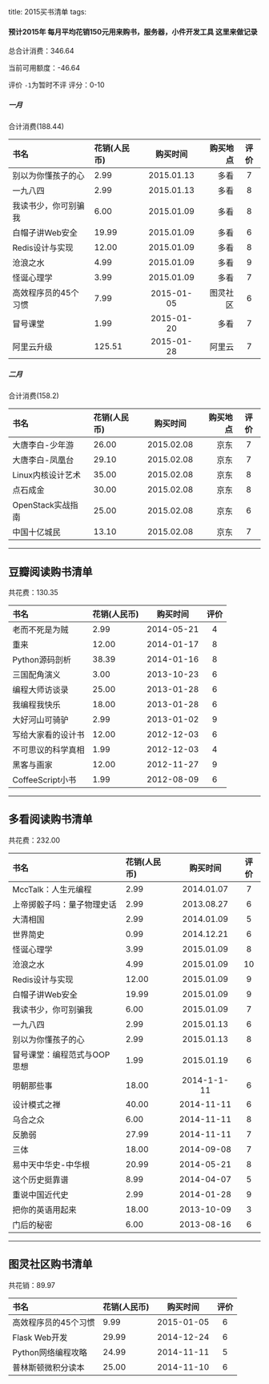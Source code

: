 title: 2015买书清单
tags: 

#### 预计2015年 每月平均花销150元用来购书，服务器，小件开发工具 这里来做记录

总合计消费：346.64

当前可用额度：-46.64

评价 `-1`为暂时不评 评分：0-10

##### 一月 

合计消费(188.44)

| 书名      |    花销(人民币) | 购买时间  |购买地点|评价|
| :-------- | :--------| :--: |--:|:-:|
|别以为你懂孩子的心|	 2.99 	|	2015.01.13| 多看 |7|
|一九八四	 	|	2.99 |		2015.01.13|多看 |8|
|我读书少，你可别骗我|	6.00 |		2015.01.09| 多看 |8|
|白帽子讲Web安全	 |  19.99 |		2015.01.09|多看 |6|
|Redis设计与实现	 |	12.00 |		2015.01.09 |多看 |8|
|沧浪之水	 	|	4.99 	|	2015.01.09|多看 |9|
|怪诞心理学	 	|	3.99 |	2015.01.09|多看 |7|
|高效程序员的45个习惯|7.99 |	2015-01-05|图灵社区 |6|
|冒号课堂 	|1.99 |	2015-01-20|多看|7|
|阿里云升级 	|125.51 |	2015-01-28|阿里云|7|

##### 二月 

合计消费(158.2)

| 书名      |    花销(人民币) | 购买时间  |购买地点|评价|
| :-------- | :--------| :--: |--:|:-:|
|大唐李白-少年游|	 26.00 	|	2015.02.08| 京东 |7|
|大唐李白-凤凰台|	 29.10 	|	2015.02.08| 京东 |7|
|Linux内核设计艺术|	 35.00 	|	2015.02.08| 京东 |8|
|点石成金|	 30.00 	|	2015.02.08| 京东 |8|
|OpenStack实战指南|	 25.00 	|	2015.02.08| 京东 |6|
|中国十亿城民|	 13.10 	|	2015.02.08| 京东 |7|

---
## 豆瓣阅读购书清单

共花费：130.35

| 书名      |    花销(人民币) | 购买时间  |评价|
| :-------- | :--------| :--:|:-:|
| 老而不死是为贼 | 	2.99|  	2014-05-21|  	4| 
| 重来 	| 12.00 	| 2014-01-17 | 	8| 
| Python源码剖析 | 	38.39 | 	2014-01-16 | 	8| 
| 三国配角演义 | 	3.00 	| 2013-10-23 | 	6| 
| 编程大师访谈录 | 	25.00 | 	2013-01-28 | 	6| 
| 我编程我快乐 | 	18.00 | 	2013-01-28 	| 6| 
| 大好河山可骑驴 | 	2.99 | 	2013-01-02 	| 9| 
| 写给大家看的设计书 | 	12.00 | 	2012-12-03 | 	6| 
| 不可思议的科学真相 | 	1.99 | 	2012-12-03 | 	4| 
| 黑客与画家 	| 12.00 	| 2012-11-27 	| 9| 
| CoffeeScript小书 | 	1.99 	| 2012-08-09|  	6| 

---
## 多看阅读购书清单

共花费：232.00

| 书名      |    花销(人民币) | 购买时间  |评价|
| :-------- | :--------| :--:|:-:|
|MccTalk：人生元编程| 2.99| 2014.01.07|7|
|上帝掷骰子吗：量子物理史话|2.99|2013.08.27|6|
|大清相国|2.99|2014.01.09 |5|
|世界简史|0.99|2014.12.21|6|
|怪诞心理学|3.99|2015.01.09|8|
|沧浪之水|4.99|2015.01.09|10|
|Redis设计与实现|12.00|2015.01.09|9|
|白帽子讲Web安全|19.99|2015.01.09|9|
|我读书少，你可别骗我|6.00|2015.01.09|7|
|一九八四|2.99|2015.01.13|6|
|别以为你懂孩子的心|2.99|2015.01.13|8|
|冒号课堂：编程范式与OOP思想|1.99|2015.01.19|6|
|明朝那些事|18.00|2014-1-1-11|6|
|设计模式之禅|40.00|2014-11-11|6|
|乌合之众|6.00|2014-11-11|8|
|反脆弱|27.99|2014-11-11|7|
|三体|18.00|2014-09-08|7|
|易中天中华史-中华根|20.99|2014-05-21|8|
|这个历史挺靠谱|8.99|2014-04-07|5|
|重说中国近代史|2.99|2014-01-28|9|
|把你的英语用起来|18.00|2013-10-09|3|
|门后的秘密|6.00|2013-08-16|6|

---
## 图灵社区购书清单

共花销：89.97

| 书名      |    花销(人民币) | 购买时间  |评价|
| :-------- | :--------| :--:|:-:|
|高效程序员的45个习惯|9.99|2015-01-05|6|
|Flask Web开发|29.99|2014-12-24|6|
|Python网络编程攻略|24.99|2014-11-11|5|
|普林斯顿微积分读本|25.00|2014-11-10|6|

